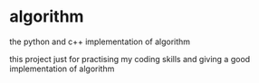 # algorithm
the python and c++ implementation of algorithm 

this project just for practising my coding skills and giving a good implementation of algorithm  
